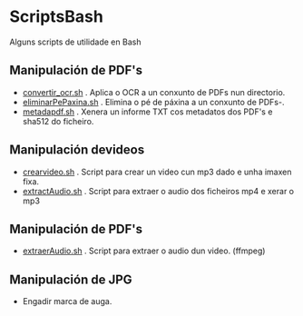 # ScriptsBash
Alguns scripts de utilidade en Bash

## Manipulación de PDF's
+ [convertir_ocr.sh](convertir_ocr.sh) . Aplica o OCR a un conxunto de PDFs nun directorio. 
+ [eliminarPePaxina.sh](eliminarPePaxina.sh) . Elimina o pé de páxina a un conxunto de PDFs-. 
+ [metadapdf.sh](metadapdf.sh) . Xenera un informe TXT cos metadatos dos PDF's e sha512 do ficheiro. 

## Manipulación devideos 
+ [crearvideo.sh](crearvideo.sh) . Script para crear un video cun mp3 dado e unha imaxen fixa. 
+ [extractAudio.sh](extractAudio.sh) . Script para extraer o audio dos ficheiros mp4 e xerar o mp3 

## Manipulación de PDF's
+ [extraerAudio.sh](extraerAudio.sh) . Script para extraer o audio dun video. (ffmpeg)

## Manipulación de JPG
+ Engadir marca de auga. 
